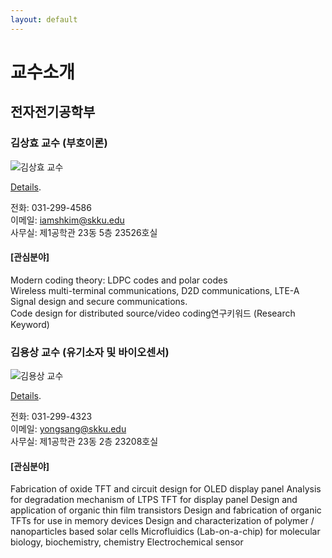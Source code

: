 ```yaml
---
layout: default
---
```


# 교수소개

## 전자전기공학부

### 김상효 **교수 (부호이론)** 

![김상효 교수](https://ice.skku.edu/_attach/professor/EGcvfBppaXBFCkuRshkm.jpg)  

[Details](./another-page.html).

전화: 031-299-4586  
이메일: iamshkim@skku.edu  
사무실: 제1공학관 23동 5층 23526호실  

#### [관심분야]
Modern coding theory: LDPC codes and polar codes  
Wireless multi-terminal communications, D2D communications, LTE-A  
Signal design and secure communications.  
Code design for distributed source/video coding연구키워드 (Research Keyword)  


### 김용상 **교수 (유기소자 및 바이오센서)** 

![김용상 교수](https://ice.skku.edu/_attach/professor/QYhHrWCPFVHwXZclTtNj.jpg)    

[Details](./another-page2.html).

전화: 031-299-4323  
이메일: yongsang@skku.edu  
사무실: 제1공학관 23동 2층 23208호실  

#### [관심분야]
Fabrication of oxide TFT and circuit design for OLED display panel 
Analysis for degradation mechanism of LTPS TFT for display panel 
Design and application of organic thin film transistors 
Design and fabrication of organic TFTs for use in memory devices 
Design and characterization of polymer / nanoparticles based solar cells 
Microfluidics (Lab-on-a-chip) for molecular biology, biochemistry, chemistry 
Electrochemical sensor 
